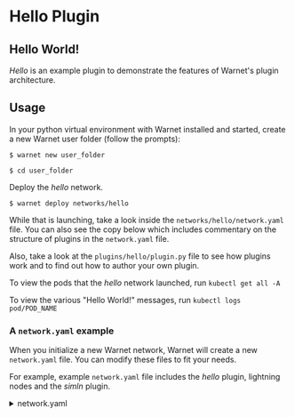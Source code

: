# Hello Plugin

## Hello World!
*Hello* is an example plugin to demonstrate the features of Warnet's plugin architecture.

## Usage
In your python virtual environment with Warnet installed and started, create a new Warnet user folder (follow the prompts):

`$ warnet new user_folder`

`$ cd user_folder`

Deploy the *hello* network.

`$ warnet deploy networks/hello`

While that is launching, take a look inside the `networks/hello/network.yaml` file. You can also see the copy below which includes commentary on the structure of plugins in the `network.yaml` file.

Also, take a look at the `plugins/hello/plugin.py` file to see how plugins work and to find out how to author your own plugin.

To view the pods that the *hello* network launched, run `kubectl get all -A`

To view the various "Hello World!" messages, run `kubectl logs pod/POD_NAME`

### A `network.yaml` example
When you initialize a new Warnet network, Warnet will create a new `network.yaml` file. You can modify these files to fit your needs.

For example, example `network.yaml` file includes the *hello* plugin, lightning nodes and the *simln* plugin.

<details>
<summary>network.yaml</summary>

````yaml
nodes:
  - name: tank-0000
    addnode:
      - tank-0001
    ln:
      lnd: true

  - name: tank-0001
    addnode:
      - tank-0002
    ln:
      lnd: true

  - name: tank-0002
    addnode:
      - tank-0000
    ln:
      lnd: true

  - name: tank-0003
    addnode:
      - tank-0000
    ln:
      lnd: true
    lnd:
      config: |
        bitcoin.timelockdelta=33
      channels:
        - id:
            block: 300
            index: 1
          target: tank-0004-ln
          capacity: 100000
          push_amt: 50000

  - name: tank-0004
    addnode:
      - tank-0000
    ln:
      lnd: true
    lnd:
      channels:
        - id:
            block: 300
            index: 2
          target: tank-0005-ln
          capacity: 50000
          push_amt: 25000

  - name: tank-0005
    addnode:
      - tank-0000
    ln:
      lnd: true

plugins:  # Each plugin section has a number of hooks available (preDeploy, postDeploy, etc)
  preDeploy:  # For example, the preDeploy hook means it's plugin will run before all other deploy code 
    hello:
      entrypoint: "../../plugins/hello"  # This entrypoint path is relative to the network.yaml file
      podName: "hello-pre-deploy"
      helloTo: "preDeploy!"
  postDeploy:
    hello:
      entrypoint: "../../plugins/hello"
      podName: "hello-post-deploy"
      helloTo: "postDeploy!"
    simln:  # You can have multiple plugins per hook
      entrypoint: "../../plugins/simln"
      activity: '[{"source": "tank-0003-ln", "destination": "tank-0005-ln", "interval_secs": 1, "amount_msat": 2000}]'      
  preNode:  # preNode plugins run before each node is deployed
    hello:
      entrypoint: "../../plugins/hello"
      helloTo: "preNode!"
  postNode:
    hello:
      entrypoint: "../../plugins/hello"
      helloTo: "postNode!"
  preNetwork:
    hello:
      entrypoint: "../../plugins/hello"
      helloTo: "preNetwork!"
      podName: "hello-pre-network"
  postNetwork:
    hello:
      entrypoint: "../../plugins/hello"
      helloTo: "postNetwork!"
      podName: "hello-post-network"
````

</details>

